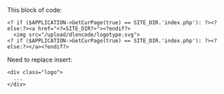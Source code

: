 This block of code:
```
<? if ($APPLICATION->GetCurPage(true) == SITE_DIR.'index.php'): ?><?else:?><a href="<?=SITE_DIR?>"><?endif?>
  <img src="/upload/dlencode/logotype.svg">
<? if ($APPLICATION->GetCurPage(true) == SITE_DIR.'index.php'): ?><?else:?></a><?endif?>
```

Need to replace insert:
```
<div class="logo">
  ...
</div>
```
